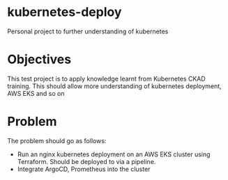 # kubernetes-deploy
Personal project to further understanding of kubernetes

# Objectives
This test project is to apply knowledge learnt from Kubernetes CKAD training.
This should allow more understanding of kubernetes deployment, AWS EKS and so on


# Problem
The problem should go as follows:
- Run an nginx kubernetes deployment on an AWS EKS cluster using Terraform. Should be deployed to via a pipeline.
- Integrate ArgoCD, Prometheus into the cluster
